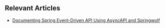 ## Relevant Articles
- [Documenting Spring Event-Driven API Using AsyncAPI and Springwolf](https://www.baeldung.com/java-spring-doc-asyncapi-springwolf)
